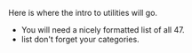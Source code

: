 Here is where the intro to utilities will go.

* You will need a nicely formatted list of all 47.
*   list don't forget your categories.
